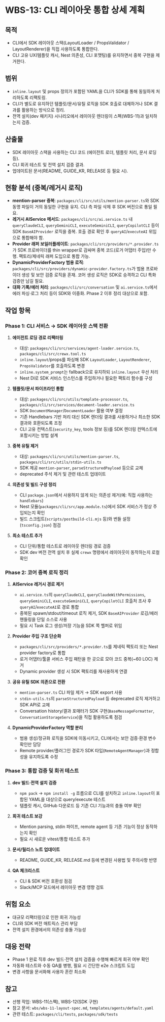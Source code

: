 # WBS-13: CLI 레이아웃 통합 상세 계획

## 목적
- CLI에서 SDK 레이아웃 스택(LayoutLoader / PropsValidator / LayoutRenderer)을 직접 사용하도록 통합한다.
- CLI 고유 UX(템플릿 캐시, Nest 의존성, CLI 포맷팅)를 유지하면서 중복 구현을 제거한다.

## 범위
- `inline.layout` 및 props 정의가 포함된 YAML을 CLI가 SDK를 통해 동일하게 처리하도록 리팩토링.
- CLI가 별도로 유지하던 템플릿/문서/유틸 로직을 SDK 호출로 대체하거나 SDK 결과를 활용하는 방식으로 정리.
- 전역 설치(dev 패키지) 시나리오에서 레이아웃 렌더링이 스펙(WBS-11)과 일치하는지 검증.

## 산출물
- SDK 레이아웃 스택을 사용하는 CLI 코드 (에이전트 로더, 템플릿 처리, 문서 로딩 등).
- CLI 회귀 테스트 및 전역 설치 검증 결과.
- 업데이트된 문서(README, GUIDE_KR, RELEASE 등 필요 시).

## 현황 분석 (중복/레거시 로직)
- **mention-parser 중복**: `packages/cli/src/utils/mention-parser.ts`와 SDK 동명 파일이 거의 동일한 구현을 유지. CLI 측 파일 삭제 후 SDK 버전으로 통일 필요.
- **레거시 AIService 메서드**: `packages/cli/src/ai.service.ts` 내 `queryClaudeCLI`, `queryGeminiCLI`, `executeGeminiCLI`, `queryCopilotCLI` 등이 SDK `BaseAIProvider` 로직을 중복. 호출 경로 확인 후 `queryAI`/`executeAI` 위임으로 통합해야 함.
- **Provider 래퍼 보일러플레이트**: `packages/cli/src/providers/*.provider.ts`가 SDK 프로바이더를 thin wrapper로 감싸며 중복 코드(로거 어댑터 주입)만 수행. 팩토리/제네릭 래퍼 도입으로 통합 가능.
- **DynamicProviderFactory 범용 로직**: `packages/cli/src/providers/dynamic-provider.factory.ts`가 범용 프로바이더 생성 및 보안 검증 로직을 혼재. 코어 생성 로직은 SDK로 승격하고 CLI 특화 검증만 남길 필요.
- **대화 기록/에러 처리**: `packages/cli/src/conversation` 및 `ai.service.ts`에서 에러 파싱·로그 처리 등이 SDK와 이중화. Phase 2 이후 정리 대상으로 포함.

## 작업 항목

### Phase 1: CLI 서비스 → SDK 레이아웃 스택 전환

1. **에이전트 로딩 경로 리팩터링**
   - 대상: `packages/cli/src/services/agent-loader.service.ts`, `packages/cli/src/crewx.tool.ts`
   - `inline.layout`/props를 파싱해 SDK `LayoutLoader`, `LayoutRenderer`, `PropsValidator`를 호출하도록 변경
   - `inline.system_prompt`는 fallback으로 유지하되 `inline.layout` 우선 처리
   - Nest DI로 SDK 서비스 인스턴스를 주입하거나 필요한 팩토리 함수를 구성

2. **템플릿/문서 파이프라인 통합**
   - 대상: `packages/cli/src/utils/template-processor.ts`, `packages/cli/src/services/document-loader.service.ts`
   - SDK `DocumentManager`/`DocumentLoader` 활용 여부 결정
   - 기존 Handlebars 기반 처리 대신 SDK 렌더링 결과를 사용하거나 최소한 SDK 결과와 호환되도록 조정
   - CLI 고유 컨텍스트(`security_key`, tools 정보 등)를 SDK 렌더링 컨텍스트에 포함시키는 방법 설계

3. **중복 유틸 제거**
   - 대상: `packages/cli/src/utils/mention-parser.ts`, `packages/cli/src/utils/stdin-utils.ts`
   - SDK 제공 `mention-parser`, `parseStructuredPayload` 등으로 교체
   - deprecated 주석 제거 및 관련 테스트 업데이트

4. **의존성 및 빌드 구성 정리**
   - CLI `package.json`에서 사용하지 않게 되는 의존성 제거(예: 직접 사용하는 `handlebars`)
   - Nest 모듈(`packages/cli/src/app.module.ts`)에서 SDK 서비스가 정상 주입되는지 확인
    - 빌드 스크립트(`scripts/postbuild-cli.mjs` 등)와 번들 설정(`tsconfig.json`) 점검

5. **최소 테스트 추가**
   - CLI 단위/통합 테스트로 레이아웃 렌더링 경로 검증
   - SDK dev 버전 전역 설치 후 실제 `crewx` 명령에서 레이아웃이 동작하는지 로컬 확인

### Phase 2: 코어 중복 로직 정리

1. **AIService 레거시 경로 제거**
   - `ai.service.ts`의 `queryClaudeCLI`, `queryClaudeWithPermissions`, `queryGeminiCLI`, `executeGeminiCLI`, `queryCopilotCLI` 호출처 조사 후 `queryAI`/`executeAI`로 경로 통합
   - 중복된 spawn/stdout/timeout 로직 제거, SDK `BaseAIProvider` 로깅/에러 핸들링을 단일 소스로 사용
   - 필요 시 Task 로그 생성/저장 기능을 SDK 쪽 헬퍼로 위임

2. **Provider 주입 구조 단순화**
   - `packages/cli/src/providers/*.provider.ts`를 제네릭 팩토리 또는 Nest provider factory로 통합
   - 로거 어댑터/툴콜 서비스 주입 패턴을 한 곳으로 모아 코드 중복(~60 LOC) 제거
   - Dynamic provider 생성 시 SDK 팩토리를 재사용하게 연결

3. **공유 유틸 SDK 의존으로 전환**
   - `mention-parser.ts` CLI 파일 제거 → SDK export 사용
   - `stdin-utils.ts`의 `parseStructuredPayload` 등 deprecated 로직 제거하고 SDK API로 교체
   - Conversation history/결과 포매터가 SDK 구현(`BaseMessageFormatter`, `ConversationStorageService`)을 직접 활용하도록 점검

4. **DynamicProviderFactory 역할 분리**
   - 범용 생성/정규화 로직을 SDK에 이동시키고, CLI에서는 보안 검증·환경 변수 확인만 담당
   - Remote provider/플러그인 경로가 SDK 타입(`RemoteAgentManager`)과 정합성을 유지하도록 수정

### Phase 3: 통합 검증 및 회귀 테스트

1. **dev 빌드·전역 설치 검증**
   - `npm pack` → `npm install -g` 흐름으로 CLI를 설치하고 `inline.layout`이 포함된 YAML을 대상으로 query/execute 테스트
   - 템플릿 캐시, GitHub 다운로드 등 기존 CLI 기능과의 충돌 여부 확인

2. **회귀 테스트 보강**
   - Mention parsing, stdin 파이프, remote agent 등 기존 기능이 정상 동작하는지 확인
   - 필요 시 새로운 vitest/통합 테스트 추가

3. **문서/릴리스 노트 업데이트**
   - README, GUIDE_KR, RELEASE.md 등에 변경된 사용법 및 주의사항 반영

4. **QA 체크리스트**
   - CLI & SDK 버전 호환성 점검
   - Slack/MCP 모드에서 레이아웃 변경 영향 검토

## 위험 요소
- 대규모 리팩터링으로 인한 회귀 가능성
- CLI와 SDK 버전 매트릭스 관리 부담
- 전역 설치 환경에서의 의존성 충돌 가능성

## 대응 전략
- Phase 1 완료 직후 dev 빌드·전역 설치 검증을 수행해 빠르게 회귀 여부 확인
- 자동화 테스트와 수동 QA를 병행, 필요 시 간단한 e2e 스크립트 도입
- 변경 사항을 문서화해 사용자 혼란 최소화

## 참고
- 선행 작업: WBS-11(스펙), WBS-12(SDK 구현)
- 참고 문서: `wbs/wbs-11-layout-spec.md`, `templates/agents/default.yaml`
- 관련 테스트: `packages/cli/tests`, `packages/sdk/tests`
